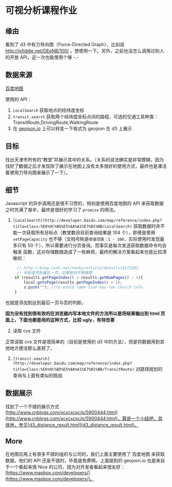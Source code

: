 # 可视分析课程作业

## 缘由

看到了 d3 中有力导向图（Force-Directed Graph），比如说 http://jsfiddle.net/DEeNB/100/ ，想使用一下。另外，之前也没怎么调用过别人的开放 API，这一次也能使用个够 -.-

## 数据来源

[百度地图](http://lbsyun.baidu.com/index.php)

使用的 API：

1. `LocalSearch` 获取地点的经纬度坐标
2. `transit.search` 获取两个经纬度坐标点间的路程，可选的交通工具种类：TransitRoute,DrivingRoute,WalkingRoute
3. 在 [geojson.io](http://geojson.io) 上可以转变一下格式为 geojson 在 d3 上展示

## 目标

找出天津市所有的“教堂”并展示其中的关系。（关系的说法确实是非常模糊，因为找好了数据之后才发现除了展示在地图上没有太多很好的使用方式，最终也是凑活着使用力导向图来展示了一下）。

## 细节

Javascript 的异步调用还是很不习惯的，特别是使用百度地图的 API 来获取数据之时充满了艰辛，最终是很好的学习了 `promise` 的用法。

1. `[LocalSearch](http://developer.baidu.com/map/reference/index.php?title=Class:%E6%9C%8D%E5%8A%A1%E7%B1%BB/LocalSearch)` 获取数据时并不能一次获取所有目标点（教堂数目目前查询结果是 104 个），即便是使用 `setPageCapacity` 也不够（文档号称是`取值范围：1 - 100`，实际使用时发现最多只有 50 个），所以需要进行分页查询。而事实是每次发送获取数据命令均会触发 函数，这对存储数据造成了一些麻烦，最终的解决方案看起来也是比较清晰的：

``` javascript
     // http://blog.csdn.net/nocky/article/details/8172203
     // 判断是否到最后一页，如果是则不再搜索
    if (results.getPageIndex() < results.getNumPages() - 1){
        local.gotoPage(results.getPageIndex() + 1);
        s.push(""); //to avoid same line has two church info
    }
```

也就是添加到达到最后一页与否的判断。

**因为没有找到很有效的在浏览器内写本地文件的方法所以是将结果输出到 html 页面上，下面也都是用的这种方式，比较 ugly，有待改善**

2. 读取 cvs 文件

正常读取 cvs 文件是很简单的（目前是使用的 d3 中的方法），但是将数据用到其他地方便没那么直观了。


2. `[transit.search](http://developer.baidu.com/map/reference/index.php?title=Class:%E6%9C%8D%E5%8A%A1%E7%B1%BB/TransitRoute)` 对路径规划的查询与上面有类似的挑战

## 数据展示

找到了一个不错的展示方式 [http://www.cnblogs.com/xcxcxcxc/p/5900444.html](http://www.cnblogs.com/xcxcxcxc/p/5900444.html)，算是一个小结吧，具体地，参见[d3_distance_result.html](d3_distance_result.html)。

## More

在地图应用上有很多不错的组织与公司的，我们上面主要使用了 百度地图 来获取数据，他们的 API 还是不错的，毕竟是免费啊。上面提到的 geojson.io 也是来自于一个看起来很 Nice 的公司，因为对开发者看起来很友好：[https://www.mapbox.com/developers/](https://www.mapbox.com/developers/)。